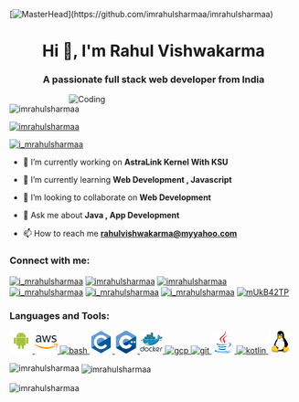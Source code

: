 [![MasterHead]([https://photos.app.goo.gl/s5QDFB9ugfRdKjue6](https://lh3.googleusercontent.com/pw/AP1GczO_gCveT3bR86ATFu01M5nMgYaKI2kj19qM6QGnAhPK3LraiYoQASrRBZopjddeO_AZc19ZW9Aolh7sZ8G0TD27BHs2ICZcnPo3-owSOIiD5qp2nGS5udwr-gcHDeXd5Sx7DsvwRZeki_SrdJ6Gyb4UJg=w928-h200-s-no?authuser=0))](https://github.com/imrahulsharmaa/imrahulsharmaa)
<h1 align="center">Hi 👋, I'm Rahul Vishwakarma</h1>
<h3 align="center">A passionate full stack web developer from India</h3>
<img align="right" alt="Coding" width="400" src="https://media.giphy.com/media/v1.Y2lkPTc5MGI3NjExeDM4Zjd6c2duOWltejFmeWVxMzN6M2ZkaXZxYzhiNzJ4Nm5pOTZwbSZlcD12MV9pbnRlcm5hbF9naWZfYnlfaWQmY3Q9Zw/qgQUggAC3Pfv687qPC/giphy.gif"

<p align="left"> <img src="https://komarev.com/ghpvc/?username=imrahulsharmaa&label=Profile%20views&color=0e75b6&style=flat" alt="imrahulsharmaa" /> </p>

<p align="left"> <a href="https://github.com/ryo-ma/github-profile-trophy"><img src="https://github-profile-trophy.vercel.app/?username=imrahulsharmaa" alt="imrahulsharmaa" /></a> </p>

<p align="left"> <a href="https://twitter.com/i_mrahulsharmaa" target="blank"><img src="https://img.shields.io/twitter/follow/i_mrahulsharmaa?logo=twitter&style=for-the-badge" alt="i_mrahulsharmaa" /></a> </p>

- 🔭 I’m currently working on **AstraLink Kernel With KSU**

- 🌱 I’m currently learning **Web Development , Javascript**

- 👯 I’m looking to collaborate on **Web Development**

- 💬 Ask me about **Java , App Development**

- 📫 How to reach me **rahulvishwakarma@myyahoo.com**

<h3 align="left">Connect with me:</h3>
<p align="left">
<a href="https://twitter.com/i_mrahulsharmaa" target="blank"><img align="center" src="https://raw.githubusercontent.com/rahuldkjain/github-profile-readme-generator/master/src/images/icons/Social/twitter.svg" alt="i_mrahulsharmaa" height="30" width="40" /></a>
<a href="https://linkedin.com/in/imrahulsharmaa" target="blank"><img align="center" src="https://raw.githubusercontent.com/rahuldkjain/github-profile-readme-generator/master/src/images/icons/Social/linked-in-alt.svg" alt="imrahulsharmaa" height="30" width="40" /></a>
<a href="https://fb.com/imrahulsharmaa" target="blank"><img align="center" src="https://raw.githubusercontent.com/rahuldkjain/github-profile-readme-generator/master/src/images/icons/Social/facebook.svg" alt="imrahulsharmaa" height="30" width="40" /></a>
<a href="https://instagram.com/i_mrahulsharmaa" target="blank"><img align="center" src="https://raw.githubusercontent.com/rahuldkjain/github-profile-readme-generator/master/src/images/icons/Social/instagram.svg" alt="i_mrahulsharmaa" height="30" width="40" /></a>
<a href="https://www.hackerrank.com/i_mrahulsharmaa" target="blank"><img align="center" src="https://raw.githubusercontent.com/rahuldkjain/github-profile-readme-generator/master/src/images/icons/Social/hackerrank.svg" alt="i_mrahulsharmaa" height="30" width="40" /></a>
<a href="https://www.leetcode.com/i_mrahulsharmaa" target="blank"><img align="center" src="https://raw.githubusercontent.com/rahuldkjain/github-profile-readme-generator/master/src/images/icons/Social/leet-code.svg" alt="i_mrahulsharmaa" height="30" width="40" /></a>
<a href="https://discord.gg/mUkB42TP" target="blank"><img align="center" src="https://raw.githubusercontent.com/rahuldkjain/github-profile-readme-generator/master/src/images/icons/Social/discord.svg" alt="mUkB42TP" height="30" width="40" /></a>
</p>

<h3 align="left">Languages and Tools:</h3>
<p align="left"> <a href="https://developer.android.com" target="_blank" rel="noreferrer"> <img src="https://raw.githubusercontent.com/devicons/devicon/master/icons/android/android-original-wordmark.svg" alt="android" width="40" height="40"/> </a> <a href="https://aws.amazon.com" target="_blank" rel="noreferrer"> <img src="https://raw.githubusercontent.com/devicons/devicon/master/icons/amazonwebservices/amazonwebservices-original-wordmark.svg" alt="aws" width="40" height="40"/> </a> <a href="https://www.gnu.org/software/bash/" target="_blank" rel="noreferrer"> <img src="https://www.vectorlogo.zone/logos/gnu_bash/gnu_bash-icon.svg" alt="bash" width="40" height="40"/> </a> <a href="https://www.cprogramming.com/" target="_blank" rel="noreferrer"> <img src="https://raw.githubusercontent.com/devicons/devicon/master/icons/c/c-original.svg" alt="c" width="40" height="40"/> </a> <a href="https://www.w3schools.com/cpp/" target="_blank" rel="noreferrer"> <img src="https://raw.githubusercontent.com/devicons/devicon/master/icons/cplusplus/cplusplus-original.svg" alt="cplusplus" width="40" height="40"/> </a> <a href="https://www.docker.com/" target="_blank" rel="noreferrer"> <img src="https://raw.githubusercontent.com/devicons/devicon/master/icons/docker/docker-original-wordmark.svg" alt="docker" width="40" height="40"/> </a> <a href="https://cloud.google.com" target="_blank" rel="noreferrer"> <img src="https://www.vectorlogo.zone/logos/google_cloud/google_cloud-icon.svg" alt="gcp" width="40" height="40"/> </a> <a href="https://git-scm.com/" target="_blank" rel="noreferrer"> <img src="https://www.vectorlogo.zone/logos/git-scm/git-scm-icon.svg" alt="git" width="40" height="40"/> </a> <a href="https://www.java.com" target="_blank" rel="noreferrer"> <img src="https://raw.githubusercontent.com/devicons/devicon/master/icons/java/java-original.svg" alt="java" width="40" height="40"/> </a> <a href="https://kotlinlang.org" target="_blank" rel="noreferrer"> <img src="https://www.vectorlogo.zone/logos/kotlinlang/kotlinlang-icon.svg" alt="kotlin" width="40" height="40"/> </a> <a href="https://www.linux.org/" target="_blank" rel="noreferrer"> <img src="https://raw.githubusercontent.com/devicons/devicon/master/icons/linux/linux-original.svg" alt="linux" width="40" height="40"/> </a> </p>


<p><img align="left" src="https://github-readme-stats.vercel.app/api/top-langs?username=imrahulsharmaa&show_icons=true&locale=en&layout=compact" alt="imrahulsharmaa" /></p>

<p>&nbsp;<img align="center" src="https://github-readme-stats.vercel.app/api?username=imrahulsharmaa&show_icons=true&locale=en" alt="imrahulsharmaa" /></p>

<p><img align="center" src="https://github-readme-streak-stats.herokuapp.com/?user=imrahulsharmaa&" alt="imrahulsharmaa" /></p>

